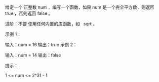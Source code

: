 给定一个 正整数 num ，编写一个函数，如果 num 是一个完全平方数，则返回 true ，否则返回 false 。

进阶：不要 使用任何内置的库函数，如   sqrt 。



示例 1：

输入：num = 16
输出：true
示例 2：

输入：num = 14
输出：false



提示：

1 <= num <= 2^31 - 1
